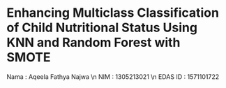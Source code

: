 # Enhancing Multiclass Classification of Child Nutritional Status Using KNN and Random Forest with SMOTE

Nama    : Aqeela Fathya Najwa \n
NIM     : 1305213021 \n
EDAS ID : 1571101722